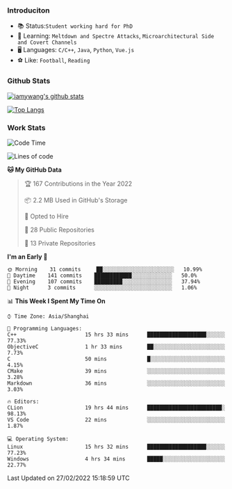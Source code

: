 ### Introduciton

- 📚 Status:`Student working hard for PhD`
- 🔎 Learning: `Meltdown and Spectre Attacks`, `Microarchitectural Side and Covert Channels`
- 🖥️ Languages: `C/C++`, `Java`, `Python`, `Vue.js`
- ⚽ Like: `Football`, `Reading`

### Github Stats

[![iamywang's github stats](https://github-readme-stats.vercel.app/api?username=iamywang&count_private=true&show_icons=true)]()

[![Top Langs](https://github-readme-stats.vercel.app/api/top-langs/?username=iamywang&layout=compact)]()

### Work Stats

<!--START_SECTION:waka-->
![Code Time](http://img.shields.io/badge/Code%20Time-131%20hrs%203%20mins-blue)

![Lines of code](https://img.shields.io/badge/From%20Hello%20World%20I%27ve%20Written-852%20Thousand%20lines%20of%20code-blue)

**🐱 My GitHub Data** 

> 🏆 167 Contributions in the Year 2022
 > 
> 📦 2.2 MB Used in GitHub's Storage 
 > 
> 💼 Opted to Hire
 > 
> 📜 28 Public Repositories 
 > 
> 🔑 13 Private Repositories  
 > 
**I'm an Early 🐤** 

```text
🌞 Morning    31 commits     ██░░░░░░░░░░░░░░░░░░░░░░░   10.99% 
🌆 Daytime    141 commits    ████████████░░░░░░░░░░░░░   50.0% 
🌃 Evening    107 commits    █████████░░░░░░░░░░░░░░░░   37.94% 
🌙 Night      3 commits      ░░░░░░░░░░░░░░░░░░░░░░░░░   1.06%

```


📊 **This Week I Spent My Time On** 

```text
⌚︎ Time Zone: Asia/Shanghai

💬 Programming Languages: 
C++                      15 hrs 33 mins      ███████████████████░░░░░░   77.33% 
ObjectiveC               1 hr 33 mins        ██░░░░░░░░░░░░░░░░░░░░░░░   7.73% 
C                        50 mins             █░░░░░░░░░░░░░░░░░░░░░░░░   4.15% 
CMake                    39 mins             ░░░░░░░░░░░░░░░░░░░░░░░░░   3.28% 
Markdown                 36 mins             ░░░░░░░░░░░░░░░░░░░░░░░░░   3.03%

🔥 Editors: 
CLion                    19 hrs 44 mins      ████████████████████████░   98.13% 
VS Code                  22 mins             ░░░░░░░░░░░░░░░░░░░░░░░░░   1.87%

💻 Operating System: 
Linux                    15 hrs 32 mins      ███████████████████░░░░░░   77.23% 
Windows                  4 hrs 34 mins       █████░░░░░░░░░░░░░░░░░░░░   22.77%

```


 Last Updated on 27/02/2022 15:18:59 UTC
<!--END_SECTION:waka-->
